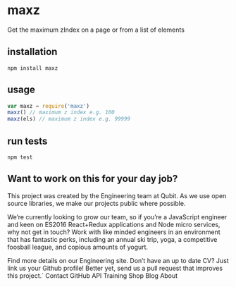 # maxz
Get the maximum zIndex on a page or from a list of elements

## installation
```
npm install maxz
```

## usage
```js
var maxz = require('maxz')
maxz() // maximum z index e.g. 100
maxz(els) // maximum z index e.g. 99999
```

## run tests
```
npm test
```
## Want to work on this for your day job?

This project was created by the Engineering team at Qubit. As we use open source libraries, we make our projects public where possible.

We’re currently looking to grow our team, so if you’re a JavaScript engineer and keen on ES2016 React+Redux applications and Node micro services, why not get in touch? Work with like minded engineers in an environment that has fantastic perks, including an annual ski trip, yoga, a competitive foosball league, and copious amounts of yogurt.

Find more details on our Engineering site. Don’t have an up to date CV? Just link us your Github profile! Better yet, send us a pull request that improves this project.`
Contact GitHub API Training Shop Blog About
